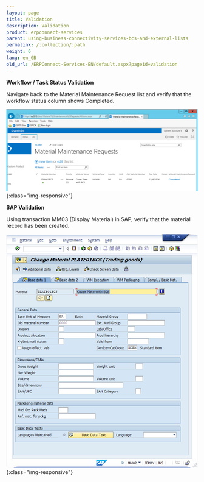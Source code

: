 ```yaml
---
layout: page
title: Validation
description: Validation
product: erpconnect-services
parent: using-business-connectivity-services-bcs-and-external-lists
permalink: /:collection/:path
weight: 6
lang: en_GB
old_url: /ERPConnect-Services-EN/default.aspx?pageid=validation
---
```


**Workflow / Task Status Validation** 

Navigate back to the Material Maintenance Request list and verify that the workflow status column shows Completed. 

![Nintex-SP-List-Material-WF-Completed](/img/content/Nintex-SP-List-Material-WF-Completed.jpg){:class="img-responsive"}

**SAP Validation**

Using transaction MM03 (Display Material) in SAP, verify that the material record has been created.


![Nintex-SP-List-Material-in-SAP](/img/content/Nintex-SP-List-Material-in-SAP.jpg){:class="img-responsive"}


